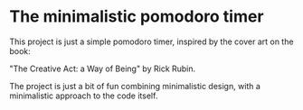 # The minimalistic pomodoro timer

This project is just a simple pomodoro timer, inspired by the cover art on the book:

"The Creative Act: a Way of Being" 
by Rick Rubin.

The project is just a bit of fun combining minimalistic design, with a minimalistic approach to the code itself.

